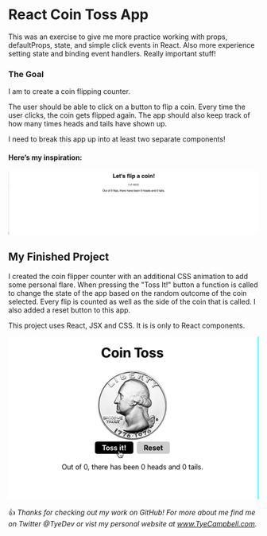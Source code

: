 # React Coin Toss App

This was an exercise to give me more practice working with props, defaultProps, state, and simple click events in React. Also more experience setting state and binding event handlers. Really important stuff!

### The Goal

I am to create a coin flipping counter.

The user should be able to click on a button to flip a coin. Every time the user clicks, the coin gets flipped again. The app should also keep track of how many times heads and tails have shown up.

I need to break this app up into at least two separate components!

#### Here’s my inspiration:

![Preview of the goal of this app - coin toss](docs/coin.gif)


## My Finished Project

I created the coin flipper counter with an additional CSS animation to add some personal flare. When pressing the "Toss It!" button a function is called to change the state of the app based on the random outcome of the coin selected. Every flip is counted as well as the side of the coin that is called. I also added a reset button to this app. 

This project uses React, JSX and CSS. It is is only to React components.

![Preview of the final outcome - coin toss](docs/cointoss.gif)


:thumbsup: *Thanks for checking out my work on GitHub! For more about me find me on Twitter @TyeDev or vist my personal website at www.TyeCampbell.com.*
